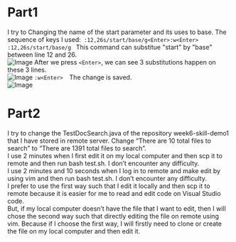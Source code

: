 # Part1
I try to Changing the name of the start parameter and its uses to base.
The sequence of keys I used:``` :12,26s/start/base/g<Enter>:w<Enter>```<br>
```:12,26s/start/base/g ``` 
This command can substitue "start" by "base" between line 12 and 26.<br>
![Image](Picture1.png)
After we press ```<Enter>```, we can see 3 substitutions happen on these 3 lines.<br>
![Image](Picture2.png)
 ```:w<Enter>  ```The change is saved. <br>
![Image](Picture3.png)
# Part2
I try to change the TestDocSearch.java of the repository week6-skill-demo1 that I have stored in remote server. Change “There are 10 total files to search” to “There are 1391 total files to search”.<br>
I use 2 minutes when I first edit it on my local computer and then scp it to remote and then run bash test.sh. I don’t encounter any difficulty.<br>
I use 2 minutes and 10 seconds when I log in to remote and make edit by using vim and then run bash test.sh. I don’t encounter any difficulty.<br>
I prefer to use the first way such that I edit it locally and then scp it to remote because it is easier for me to read and edit code on Visual Studio code.<br>
But, if my local computer doesn’t have the file that I want to edit, then I will chose the second way such that directly editing the file on remote using vim. Because if I choose the first way, I will firstly need to clone or create the file on my local computer and then edit it.<br>

